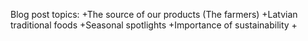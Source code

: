 Blog post topics:
  +The source of our products (The farmers)
  +Latvian traditional foods
  +Seasonal spotlights
  +Importance of sustainability
  +
